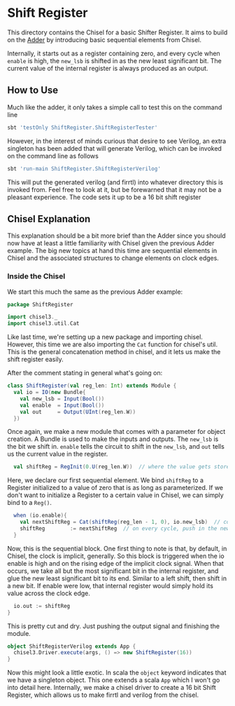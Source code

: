 # Shift Register

This directory contains the Chisel for a basic Shifter Register.  It aims to build on the [Adder](../Adder/Adder.scala) by introducing basic sequential elements from Chisel.

Internally, it starts out as a register containing zero, and every cycle when `enable` is high, the `new_lsb` is shifted in as the new least significant bit.  The current value of the internal register is always produced as an output.

## How to Use

Much like the adder, it only takes a simple call to test this on the command line

```sh
sbt 'testOnly ShiftRegister.ShiftRegisterTester'
```

However, in the interest of minds curious that desire to see Verilog, an extra singleton has been added that will generate Verilog, which can be invoked on the command line as follows

```sh
sbt 'run-main ShiftRegister.ShiftRegisterVerilog'
```

This will put the generated verilog (and firrtl) into whatever directory this is invoked from.  Feel free to look at it, but be forewarned that it may not be a pleasant experience.  The code sets it up to be a 16 bit shift register

## Chisel Explanation

This explanation should be a bit more brief than the Adder since you should now have at least a little familiarity with Chisel given the previous Adder example.  The big new topics at hand this time are sequential elements in Chisel and the associated structures to change elements on clock edges.

### Inside the Chisel

We start this much the same as the previous Adder example:

```scala
package ShiftRegister

import chisel3._
import chisel3.util.Cat
```

Like last time, we're setting up a new package and importing chisel.  However, this time we are also importing the `Cat` function for chisel's util.  This is the general concatenation method in chisel, and it lets us make the shift register easily.

After the comment stating in general what's going on:

```scala
class ShiftRegister(val reg_len: Int) extends Module {
  val io = IO(new Bundle{
    val new_lsb = Input(Bool())
    val enable  = Input(Bool())
    val out     = Output(UInt(reg_len.W))
  })
```

Once again, we make a new module that comes with a parameter for object creation.  A Bundle is used to make the inputs and outputs.  The `new_lsb` is the bit we shift in.  `enable` tells the circuit to shift in the `new_lsb`, and `out` tells us the current value in the register.

```scala
  val shiftReg = RegInit(0.U(reg_len.W))  // where the value gets stored
```

Here, we declare our first sequential element.  We bind `shiftReg` to a Register initialized to a value of zero that is as long as parameterized.  If we don't want to initialize a Register to a certain value in Chisel, we can simply bind to a `Reg()`.

```scala
  when (io.enable){
    val nextShiftReg = Cat(shiftReg(reg_len - 1, 0), io.new_lsb)  // concatenate the old shift reg with the new lsb, minus its msb
    shiftReg        := nextShiftReg  // on every cycle, push in the new value
  }
```

Now, this is the sequential block.  One first thing to note is that, by default, in Chisel, the clock is implicit, generally.  So this block is triggered when the io enable is high and on the rising edge of the implicit clock signal.  When that occurs, we take all but the most significant bit in the internal register, and glue the new least significant bit to its end.  Similar to a left shift, then shift in a new bit.  If enable were low, that internal register would simply hold its value across the clock edge.

```scala
  io.out := shiftReg
}
```

This is pretty cut and dry.  Just pushing the output signal and finishing the module.

```scala
object ShiftRegisterVerilog extends App {
  chisel3.Driver.execute(args, () => new ShiftRegister(16))
}
```

Now this might look a little exotic.  In scala the `object` keyword indicates that we have a singleton object.  This one extends a scala `App` which I won't go into detail here.  Internally, we make a chisel driver to create a 16 bit Shift Register, which allows us to make firrtl and verilog from the chisel.

